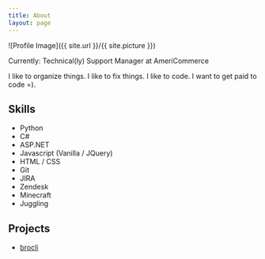 ```yaml
---
title: About
layout: page
---
```

![Profile Image]({{ site.url }}/{{ site.picture }})

<p>Currently: Technical(ly) Support Manager at AmeriCommerce</p>

<p>I like to organize things. I like to  fix things. I like to code. I want to get paid to code =).</p>

<h2>Skills</h2>

<ul class="skill-list">
	<li>Python</li>
	<li>C#</li>
	<li>ASP.NET</li>
	<li>Javascript (Vanilla / JQuery) </li>
	<li>HTML / CSS</li>
	<li>Git</li>
	<li>JIRA</li>
	<li>Zendesk</li>
	<li>Minecraft</li>
	<li>Juggling</li>
</ul>

<h2>Projects</h2>

<ul>
	<li><a href="https://github.com/aglensmith/brocli">brocli</a></li>
</ul>
